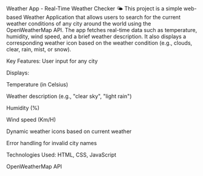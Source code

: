 Weather App - Real-Time Weather Checker 🌤️
This project is a simple web-based Weather Application that allows users to search for the current weather conditions of any city around the world using the OpenWeatherMap API. The app fetches real-time data such as temperature, humidity, wind speed, and a brief weather description. It also displays a corresponding weather icon based on the weather condition (e.g., clouds, clear, rain, mist, or snow).

Key Features:
User input for any city

Displays:

Temperature (in Celsius)

Weather description (e.g., "clear sky", "light rain")

Humidity (%)

Wind speed (Km/H)

Dynamic weather icons based on current weather

Error handling for invalid city names

Technologies Used:
HTML, CSS, JavaScript

OpenWeatherMap API

